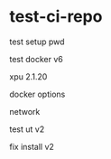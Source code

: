 # test-ci-repo
test setup pwd

test docker v6

  xpu 2.1.20 
  
  docker options
  
  network

test ut v2

  fix install v2
